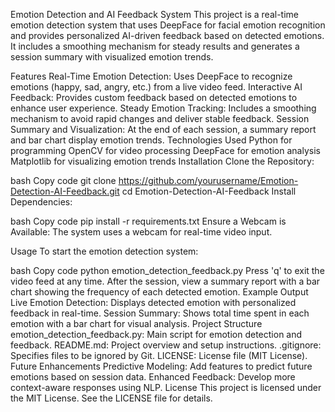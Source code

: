Emotion Detection and AI Feedback System
This project is a real-time emotion detection system that uses DeepFace for facial emotion recognition and provides personalized AI-driven feedback based on detected emotions. It includes a smoothing mechanism for steady results and generates a session summary with visualized emotion trends.

Features
Real-Time Emotion Detection: Uses DeepFace to recognize emotions (happy, sad, angry, etc.) from a live video feed.
Interactive AI Feedback: Provides custom feedback based on detected emotions to enhance user experience.
Steady Emotion Tracking: Includes a smoothing mechanism to avoid rapid changes and deliver stable feedback.
Session Summary and Visualization: At the end of each session, a summary report and bar chart display emotion trends.
Technologies Used
Python for programming
OpenCV for video processing
DeepFace for emotion analysis
Matplotlib for visualizing emotion trends
Installation
Clone the Repository:

bash
Copy code
git clone https://github.com/yourusername/Emotion-Detection-AI-Feedback.git
cd Emotion-Detection-AI-Feedback
Install Dependencies:

bash
Copy code
pip install -r requirements.txt
Ensure a Webcam is Available: The system uses a webcam for real-time video input.

Usage
To start the emotion detection system:

bash
Copy code
python emotion_detection_feedback.py
Press 'q' to exit the video feed at any time.
After the session, view a summary report with a bar chart showing the frequency of each detected emotion.
Example Output
Live Emotion Detection: Displays detected emotion with personalized feedback in real-time.
Session Summary: Shows total time spent in each emotion with a bar chart for visual analysis.
Project Structure
emotion_detection_feedback.py: Main script for emotion detection and feedback.
README.md: Project overview and setup instructions.
.gitignore: Specifies files to be ignored by Git.
LICENSE: License file (MIT License).
Future Enhancements
Predictive Modeling: Add features to predict future emotions based on session data.
Enhanced Feedback: Develop more context-aware responses using NLP.
License
This project is licensed under the MIT License. See the LICENSE file for details.
